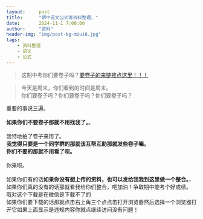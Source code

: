 ```yaml
---
layout:     post
title:      "期中语文公式等资料整理。"
date:       2024-11-1 7:00:00
author:     "资料"
header-img: "img/post-bg-miui6.jpg"
tags:
    - 资料整理
    - 语文
    - 公式
---
```


> 这期中考你们要卷子吗？[要卷子的来链接点这里！！！](https://tmp.link/room/6724e5cd9bf06)

<div>
    <blockquote>今天是周末，你们看到的时间是周末。
        <br>你们要卷子吗？你们要卷子吗？你们要卷子吗？</blockquote>重要的事说三遍。
    <br>
    <br><b>如果你们不要卷子那就不用找我了。</b>。
    <br>
    <br>我特地拍了卷子来用了。
    <br><b>我觉得只要是一个同学群的那就该互帮互助那就发些卷子嘛。</b>
    <br><b>你们不要的那就不用看了呗。</b>
    <br>
    <br>你来呗。
    <br>
    <br>如果你们有的话<b>如果你没有想上传的资料，也可以发给我我到这里做一个整合。</b>，
    <br>如果你们真的没有的话那就看我给你们整合，吧加油！争取期中能考个好成绩。
    <br>哦对这个下载是在微信是下载不了的
    <br>如果你们要下载的话那就点击右上角三个点点击打开浏览器然后选择一个浏览器打开它如果上面显示是违规内容你就点继续访问没有问题！
    <br>
    <br>
</div>
